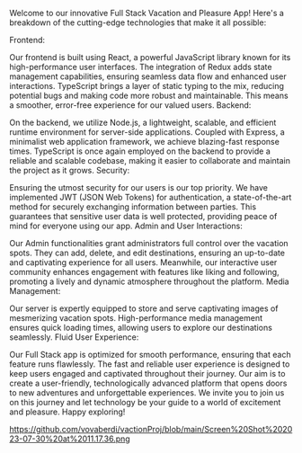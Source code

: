 Welcome to our innovative Full Stack Vacation and Pleasure App! Here's a breakdown of the cutting-edge technologies that make it all possible:

Frontend:

Our frontend is built using React, a powerful JavaScript library known for its high-performance user interfaces. The integration of Redux adds state management capabilities, ensuring seamless data flow and enhanced user interactions.
TypeScript brings a layer of static typing to the mix, reducing potential bugs and making code more robust and maintainable. This means a smoother, error-free experience for our valued users.
Backend:

On the backend, we utilize Node.js, a lightweight, scalable, and efficient runtime environment for server-side applications. Coupled with Express, a minimalist web application framework, we achieve blazing-fast response times.
TypeScript is once again employed on the backend to provide a reliable and scalable codebase, making it easier to collaborate and maintain the project as it grows.
Security:

Ensuring the utmost security for our users is our top priority. We have implemented JWT (JSON Web Tokens) for authentication, a state-of-the-art method for securely exchanging information between parties. This guarantees that sensitive user data is well protected, providing peace of mind for everyone using our app.
Admin and User Interactions:

Our Admin functionalities grant administrators full control over the vacation spots. They can add, delete, and edit destinations, ensuring an up-to-date and captivating experience for all users.
Meanwhile, our interactive user community enhances engagement with features like liking and following, promoting a lively and dynamic atmosphere throughout the platform.
Media Management:

Our server is expertly equipped to store and serve captivating images of mesmerizing vacation spots. High-performance media management ensures quick loading times, allowing users to explore our destinations seamlessly.
Fluid User Experience:

Our Full Stack app is optimized for smooth performance, ensuring that each feature runs flawlessly. The fast and reliable user experience is designed to keep users engaged and captivated throughout their journey.
Our aim is to create a user-friendly, technologically advanced platform that opens doors to new adventures and unforgettable experiences. We invite you to join us on this journey and let technology be your guide to a world of excitement and pleasure. Happy exploring!

https://github.com/vovaberdi/vactionProj/blob/main/Screen%20Shot%202023-07-30%20at%2011.17.36.png
